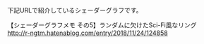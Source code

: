 下記URLで紹介しているシェーダーグラフです。<br>

【シェーダーグラフメモ その5】ランダムに欠けたSci-Fi風なリング<br>
http://r-ngtm.hatenablog.com/entry/2018/11/24/124858